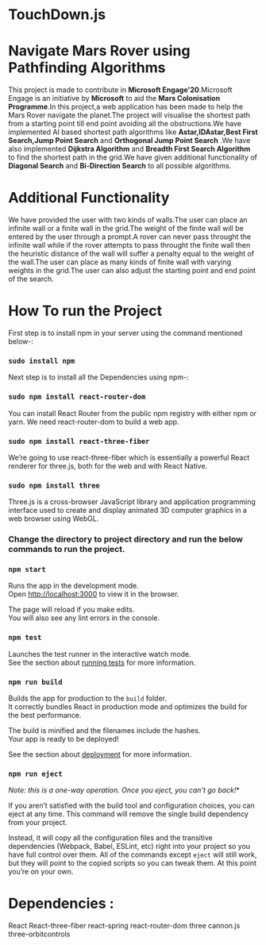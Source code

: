 # TouchDown.js

# Navigate Mars Rover using Pathfinding Algorithms

 This project is made to contribute in **Microsoft Engage'20**.Microsoft Engage is an initiative by **Microsoft** to aid the **Mars Colonisation Programme**.In this project,a web application has been made to help the Mars Rover navigate the planet.The project will visualise the shortest path from a starting point till end point avoiding all the obstructions.We have implemented  AI based shortest path algorithms like **Astar,IDAstar,Best First Search,Jump Point Search** and **Orthogonal Jump Point Search** .We have also implemented **Dijkstra Algorithm** and **Breadth First Search Algorithm** to find the shortest path in the grid.We have given additional functionality of **Diagonal Search** and **Bi-Direction Search** to all possible algorithms.
 
# Additional Functionality
We have provided the user with two kinds of walls.The user can place an infinite wall or a finite wall in the grid.The weight of the finite wall will be entered by the user through a prompt.A rover can never pass throught the infinite wall while if the rover attempts to pass throught the finite wall then the heuristic distance of the wall will suffer a penalty equal to the weight of the wall.The user can place as many kinds of finite wall with varying weights in the grid.The user can also adjust the starting point and end point of the search.

# How To run the Project
First step is to install npm in your server using the command mentioned below-:

### `sudo install npm`

Next step is to install all the Dependencies using npm-:

### `sudo npm install react-router-dom`
You can install React Router from the public npm registry with either npm or yarn. We need react-router-dom to build a web app.



### `sudo npm install react-three-fiber`
We’re going to use react-three-fiber which is essentially a powerful React renderer for three.js, both for the web and with React Native.

### `sudo npm install three`
Three.js is a cross-browser JavaScript library and application programming interface used to create and display animated 3D computer graphics in a web browser using WebGL.


### <b>Change the directory to project directory and run the below commands to run the project.</b>

### `npm start`

Runs the app in the development mode.<br>
Open [http://localhost:3000](http://localhost:3000) to view it in the browser.

The page will reload if you make edits.<br>
You will also see any lint errors in the console.

### `npm test`

Launches the test runner in the interactive watch mode.<br>
See the section about [running tests](https://facebook.github.io/create-react-app/docs/running-tests) for more information.

### `npm run build`

Builds the app for production to the `build` folder.<br>
It correctly bundles React in production mode and optimizes the build for the best performance.

The build is minified and the filenames include the hashes.<br>
Your app is ready to be deployed!

See the section about [deployment](https://facebook.github.io/create-react-app/docs/deployment) for more information.

### `npm run eject`

*Note: this is a one-way operation. Once you eject, you can’t go back!**

If you aren’t satisfied with the build tool and configuration choices, you can eject at any time. This command will remove the single build dependency from your project.

Instead, it will copy all the configuration files and the transitive dependencies (Webpack, Babel, ESLint, etc) right into your project so you have full control over them. All of the commands except `eject` will still work, but they will point to the copied scripts so you can tweak them. At this point you’re on your own.

# Dependencies : 
React React-three-fiber react-spring react-router-dom three cannon.js three-orbitcontrols

